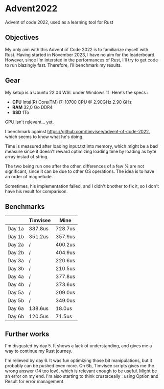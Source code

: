 # Advent2022
Advent of code 2022, used as a learning tool for Rust

## Objectives

My only aim with this Advent of Code 2022 is to familiarize myself with Rust. Having started in November 2023, I have no aim for the leaderboard. However, since I'm intersted in the performances of Rust, I'll try to get code to run blazingly fast. Therefore, I'll benchmark my results.

## Gear

My setup is a Ubuntu 22.04 WSL under Windows 11. Here's the specs :

* **CPU** Intel(R) Core(TM) i7-10700 CPU @ 2.90GHz   2.90 GHz
* **RAM** 32,0 Go DDR4
* **SSD** 1To

GPU isn't relevant... yet.

I benchmark against https://github.com/timvisee/advent-of-code-2022, which seems to know what he's doing.

Time is measured after loading input.txt into memory, which might be a bad measure since it doesn't reward optimizing loading time by loading as byte array instad of string.

The two being run one after the other, differences of a few % are not significant, since it can be due to other OS operations. The idea is to have an order of magnetude.

Sometimes, his implementation failed, and I didn't bnother to fix it, so I don't have his result for comparison.

## Benchmarks

|   |Timvisee|Mine|
|---|---|---|
|Day 1a|387.8us|728.7us|
|Day 1b|351.2us|357.9us|
|Day 2a|/|400.2us|
|Day 2b|/|404.9us|
|Day 3a|/|220.6us|
|Day 3b|/|210.5us|
|Day 4a|/|377.8us|
|Day 4b|/|373.6us|
|Day 5a|/|209.0us|
|Day 5b|/|349.0us|
|Day 6a|138.6us|18.0us|
|Day 6b|120.5us|71.5us|

## Further works

I'm disgusted by day 5. It shows a lack of understanding, and gives me a way to continue my Rust journey.

I'm relieved by day 6. It was fun optimizing those bit manipulations, but it probably can be pushed even more. On 6b, Timvisee scripts gives me the wrong answer (14 too low), which is relevant enough to be useful. Might be an error on my end. I'm also starting to think crustaceally : using Option and Result for error management.

